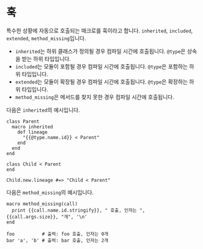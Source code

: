 # 훅

특수한 상황에 자동으로 호출되는 매크로를 훅이라고 합니다.
`inherited`, `included`, `extended`, `method_missing`입니다.
* `inherited`는 하위 클래스가 정의될 경우 컴파일 시간에 호출됩니다. `@type`은 상속을 받는 하위 타입입니다.
* `included`는 모듈이 포함될 경우 컴파일 시간에 호출됩니다. `@type`은 포함하는 하위 타입입니다.
* `extended`는 모듈이 확장될 경우 컴파일 시간에 호출됩니다. `@type`은 확장하는 하위 타입입니다.
* `method_missing`은 메서드를 찾지 못한 경우 컴파일 시간에 호출됩니다.

다음은 `inherited`의 예시입니다.

```crystal
class Parent
  macro inherited
    def lineage
      "{{@type.name.id}} < Parent"
    end
  end
end

class Child < Parent
end

Child.new.lineage #=> "Child < Parent"
```

다음은 `method_missing`의 예시입니다.

```crystal
macro method_missing(call)
  print {{call.name.id.stringify}}, " 호출, 인자는 ", {{call.args.size}}, "개", '\n'
end

foo          # 출력: foo 호출, 인자는 0개
bar 'a', 'b' # 출력: bar 호출, 인자는 2개
```
